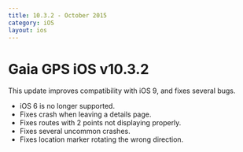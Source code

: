 ```yaml
---
title: 10.3.2 - October 2015
category: iOS
layout: ios
---
```


# Gaia GPS iOS v10.3.2

This update improves compatibility with iOS 9, and fixes several bugs.

* iOS 6 is no longer supported.
* Fixes crash when leaving a details page.
* Fixes routes with 2 points not displaying properly.
* Fixes several uncommon crashes.
* Fixes location marker rotating the wrong direction.
